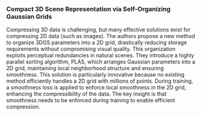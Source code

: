 ### Compact 3D Scene Representation via Self-Organizing Gaussian Grids

Compressing 3D data is challenging, but many effective solutions exist for compressing 2D data (such as images). The authors propose a new method to organize 3DGS parameters into a 2D grid, drastically reducing storage requirements without compromising visual quality. This organization exploits perceptual redundancies in natural scenes. They introduce a highly parallel sorting algorithm, PLAS, which arranges Gaussian parameters into a 2D grid, maintaining local neighborhood structure and ensuring smoothness. This solution is particularly innovative because no existing method efficiently handles a 2D grid with millions of points. During training, a smoothness loss is applied to enforce local smoothness in the 2D grid, enhancing the compressibility of the data. 
The key insight is that smoothness needs to be enforced during training to enable efficient compression.